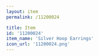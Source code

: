 ```yaml
---
layout: item
permalink: /11200024

title: Item
id: '11200024'
item_name: 'Silver Hoop Earrings'
icon_url: '11200024.png'
---
```

